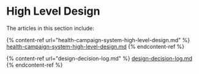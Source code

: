 # High Level Design

The articles in this section include:

{% content-ref url="health-campaign-system-high-level-design.md" %}
[health-campaign-system-high-level-design.md](health-campaign-system-high-level-design.md)
{% endcontent-ref %}

{% content-ref url="design-decision-log.md" %}
[design-decision-log.md](design-decision-log.md)
{% endcontent-ref %}
